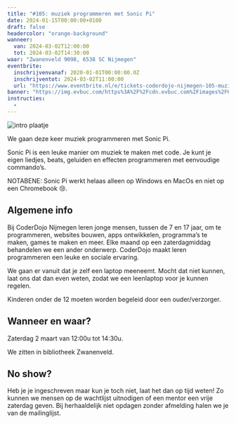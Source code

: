 ```yaml
---
title: "#105: muziek programmeren met Sonic Pi"
date: 2024-01-15T00:00:00+0100
draft: false
headercolor: "orange-background"
wanneer: 
  van: 2024-03-02T12:00:00
  tot: 2024-03-02T14:30:00
waar: "Zwanenveld 9098, 6538 SC Nijmegen"
eventbrite:
  inschrijvenvanaf: 2020-01-01T00:00:00.0Z
  inschrijventot: 2024-03-02T11:00:00
  url: "https://www.eventbrite.nl/e/tickets-coderdojo-nijmegen-105-muziek-programmeren-met-sonic-pi-798190428057"
banner: "https://img.evbuc.com/https%3A%2F%2Fcdn.evbuc.com%2Fimages%2F699615639%2F187233351803%2F1%2Foriginal.20240218-131659?h=200&w=450&auto=format%2Ccompress&q=75&sharp=10&rect=0%2C0%2C2160%2C1080&s=3ffd1420a577f50ac8eaae3e21e397a6"
instructies:
  - 
---
```


![intro plaatje](https://img.evbuc.com/https%3A%2F%2Fcdn.evbuc.com%2Fimages%2F699615639%2F187233351803%2F1%2Foriginal.20240218-131659?h=200&w=450&auto=format%2Ccompress&q=75&sharp=10&rect=0%2C0%2C2160%2C1080&s=3ffd1420a577f50ac8eaae3e21e397a6)



We gaan deze keer muziek programmeren met Sonic Pi.

<!--more-->



Sonic Pi is een leuke manier om muziek te maken met code. Je kunt je eigen liedjes, beats, geluiden en effecten programmeren met eenvoudige commando’s.

NOTABENE: Sonic Pi werkt helaas alleen op Windows en MacOs en niet op een Chromebook 😢.
## Algemene info

Bij CoderDojo Nijmegen leren jonge mensen, tussen de 7 en 17 jaar, om te programmeren, websites bouwen, apps ontwikkelen, programma’s te maken, games te maken en meer. Elke maand op een zaterdagmiddag behandelen we een ander onderwerp. CoderDojo maakt leren programmeren een leuke en sociale ervaring.

We gaan er vanuit dat je zelf een laptop meeneemt. Mocht dat niet kunnen, laat ons dat dan even weten, zodat we een leenlaptop voor je kunnen regelen.

Kinderen onder de 12 moeten worden begeleid door een ouder/verzorger.
## Wanneer en waar?

Zaterdag 2 maart van 12:00u tot 14:30u.

We zitten in bibliotheek Zwanenveld.
## No show?

Heb je je ingeschreven maar kun je toch niet, laat het dan op tijd weten! Zo kunnen we mensen op de wachtlijst uitnodigen of een mentor een vrije zaterdag geven. Bij herhaaldelijk niet opdagen zonder afmelding halen we je van de mailinglijst.